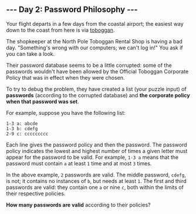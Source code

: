 ## --- Day 2: Password Philosophy ---
Your flight departs in a few days from the coastal airport; the easiest way down to the coast from here is via [toboggan](https://en.wikipedia.org/wiki/Toboggan).
 
The shopkeeper at the North Pole Toboggan Rental Shop is having a bad day. "Something's wrong with our computers; we can't log in!" You ask if you can take a look.
 
Their password database seems to be a little corrupted: some of the passwords wouldn't have been allowed by the Official Toboggan Corporate Policy<!--- To ensure your safety, your password must be the following string... --> that was in effect when they were chosen.
 
To try to debug the problem, they have created a list (your puzzle input) of **passwords** (according to the corrupted database) and **the corporate policy when that password was set**.
 
For example, suppose you have the following list:
 

```
1-3 a: abcde
1-3 b: cdefg
2-9 c: ccccccccc
```

 
Each line gives the password policy and then the password. The password policy indicates the lowest and highest number of times a given letter must appear for the password to be valid. For example, `1-3 a` means that the password must contain `a` at least `1` time and at most `3` times.
 
In the above example, `2` passwords are valid. The middle password, `cdefg`, is not; it contains no instances of `b`, but needs at least `1`. The first and third passwords are valid: they contain one `a` or nine `c`, both within the limits of their respective policies.
 
**How many passwords are valid** according to their policies?
 